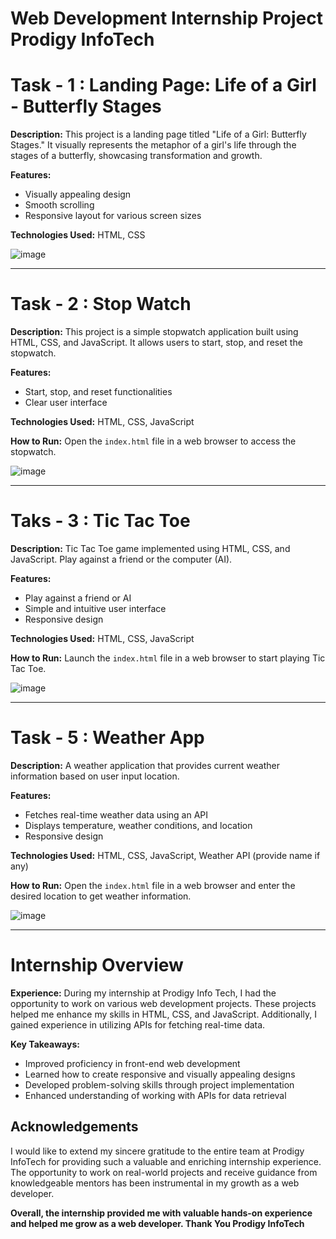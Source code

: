 
# Web Development Internship Project Prodigy InfoTech 
# Task - 1 : Landing Page: Life of a Girl - Butterfly Stages

**Description:**
This project is a landing page titled "Life of a Girl: Butterfly Stages." It visually represents the metaphor of a girl's life through the stages of a butterfly, showcasing transformation and growth.

**Features:**
- Visually appealing design
- Smooth scrolling
- Responsive layout for various screen sizes

**Technologies Used:**
HTML, CSS

![image](https://github.com/sireesha0904/Prodigy-InfoTech/assets/131472116/7a6adf9d-0e58-424c-9fd5-44eb0fb2dcd2)

---

# Task - 2 : Stop Watch

**Description:**
This project is a simple stopwatch application built using HTML, CSS, and JavaScript. It allows users to start, stop, and reset the stopwatch.

**Features:**
- Start, stop, and reset functionalities
- Clear user interface

**Technologies Used:**
HTML, CSS, JavaScript

**How to Run:**
Open the `index.html` file in a web browser to access the stopwatch.

![image](https://github.com/sireesha0904/Prodigy-InfoTech/assets/131472116/04f41e87-d66f-4136-9b6c-906157b0ecec)

---

# Taks - 3 : Tic Tac Toe

**Description:**
Tic Tac Toe game implemented using HTML, CSS, and JavaScript. Play against a friend or the computer (AI).

**Features:**
- Play against a friend or AI
- Simple and intuitive user interface
- Responsive design

**Technologies Used:**
HTML, CSS, JavaScript

**How to Run:**
Launch the `index.html` file in a web browser to start playing Tic Tac Toe.

![image](https://github.com/sireesha0904/Prodigy-InfoTech/assets/131472116/b5e23119-79a5-4818-aaf3-58678362b299)

---

# Task - 5 : Weather App

**Description:**
A weather application that provides current weather information based on user input location.

**Features:**
- Fetches real-time weather data using an API
- Displays temperature, weather conditions, and location
- Responsive design

**Technologies Used:**
HTML, CSS, JavaScript, Weather API (provide name if any)

**How to Run:**
Open the `index.html` file in a web browser and enter the desired location to get weather information.

![image](https://github.com/sireesha0904/Prodigy-InfoTech/assets/131472116/2e1f2080-ea0a-4d43-8c0c-98fb4f96ef97)

---

# Internship Overview

**Experience:**
During my internship at Prodigy Info Tech, I had the opportunity to work on various web development projects. These projects helped me enhance my skills in HTML, CSS, and JavaScript. Additionally, I gained experience in utilizing APIs for fetching real-time data.

**Key Takeaways:**
- Improved proficiency in front-end web development
- Learned how to create responsive and visually appealing designs
- Developed problem-solving skills through project implementation
- Enhanced understanding of working with APIs for data retrieval
  
## Acknowledgements

I would like to extend my sincere gratitude to the entire team at Prodigy InfoTech for providing such a valuable and enriching internship experience. The opportunity to work on real-world projects and receive guidance from knowledgeable mentors has been instrumental in my growth as a web developer.

**Overall, the internship provided me with valuable hands-on experience and helped me grow as a web developer. Thank You Prodigy InfoTech**
